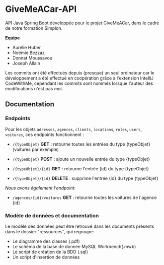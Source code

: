 # GiveMeACar-API
API Java Spring Boot développée pour le projet GiveMeACar, dans le cadre de notre formation Simplon.

**Equipe**
- Aurélie Huber
- Noémie Bezzaz
- Donnat Moussavou
- Joseph Allain

Les commits ont été effectués depuis (presque) un seul ordinateur car le développement a été effectué en coopération grâce à l'extension IntelliJ CodeWithMe, cependant les commits sont nommés lorsque l'auteur des modifications n'est pas moi.

## Documentation

### Endpoints

Pour les objets `adresses`, `agences`, `clients`, `locations`, `roles`, `users`, `voitures`, ces endpoints fonctionnent :

- `/{typeObjet}` **GET** : retourne toutes les entrées du type {typeObjet} (voitures par exemple)

- `/{typeObjet}` **POST** : ajoute un nouvelle entrée du type {typeObjet}

- `/{typeObjet}/{id}` **GET** : retourne l'entrée {id} du type {typeObjet}

- `/{typeObjet}/{id}` **DELETE** : supprime l'entrée {id} du type {typeObjet}

*Nous avons également l'endpoint:*

- `/agences/{id}/voitures` **GET** : retourne toutes les voitures de l'agence {id}

### Modèle de données et documentation

Le modèle des données peut être retrouvé dans les documents présents dans le dossier "ressources", qui regroupe:

- Le diagramme des classes (.pdf)
- Le schéma de la base de donnée MySQL Workbench(.mwb)
- Le script de création de la BDD (.sql)
- Un script d'insertion de données
